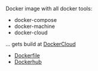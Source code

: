 Docker image with all docker tools:

- docker-compose
- docker-machine
- docker-cloud

... gets build at [DockerCloud](https://cloud.docker.com)

- [Dockerfile](https://github.com/firecyberice/docker-toolbox)
- [Dockerhub](https://hub.docker.com/r/firecyberice/docker-toolbox)
